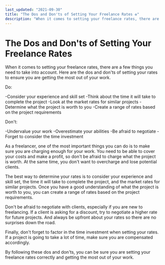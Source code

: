 ```yaml
---
last_updated: "2021-09-30"
title: "The Dos and Don'ts of Setting Your Freelance Rates ♻️"
description: "When it comes to setting your freelance rates, there are a few things you need to take into account."
---
```


# The Dos and Don'ts of Setting Your Freelance Rates

When it comes to setting your freelance rates, there are a few things you need to take into account. Here are the dos and don'ts of setting your rates to ensure you are getting the most out of your work.

Do:

-Consider your experience and skill set
-Think about the time it will take to complete the project
-Look at the market rates for similar projects
-Determine what the project is worth to you
-Create a range of rates based on the project requirements

Don't:

-Undervalue your work
-Overestimate your abilities
-Be afraid to negotiate
-Forget to consider the time investment

As a freelancer, one of the most important things you can do is to make sure you are charging enough for your work. You need to be able to cover your costs and make a profit, so don't be afraid to charge what the project is worth. At the same time, you don't want to overcharge and lose potential clients.

The best way to determine your rates is to consider your experience and skill set, the time it will take to complete the project, and the market rates for similar projects. Once you have a good understanding of what the project is worth to you, you can create a range of rates based on the project requirements.

Don't be afraid to negotiate with clients, especially if you are new to freelancing. If a client is asking for a discount, try to negotiate a higher rate for future projects. And always be upfront about your rates so there are no surprises down the road.

Finally, don't forget to factor in the time investment when setting your rates. If a project is going to take a lot of time, make sure you are compensated accordingly.

By following these dos and don'ts, you can be sure you are setting your freelance rates correctly and getting the most out of your work.
